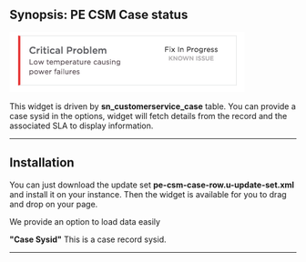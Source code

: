 ## Synopsis: PE CSM Case status

![alt text](../images/pe-csm-case-status.png "PE CSM Case status")

This widget is driven by **sn_customerservice_case** table. You can provide a case sysid in the options, widget will fetch details from the record and the associated SLA to display information.

***

## Installation

You can just download the update set **pe-csm-case-row.u-update-set.xml** and install it on your instance. Then the widget is available for you to drag and drop on your page.

We provide an option to load data easily

**"Case Sysid"** This is a case record sysid.

***






